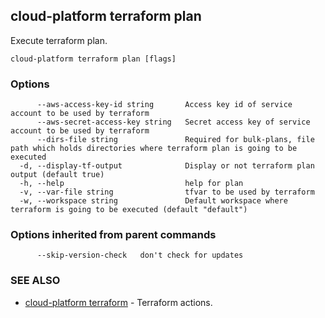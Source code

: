 ## cloud-platform terraform plan

Execute terraform plan.

```
cloud-platform terraform plan [flags]
```

### Options

```
      --aws-access-key-id string       Access key id of service account to be used by terraform
      --aws-secret-access-key string   Secret access key of service account to be used by terraform
      --dirs-file string               Required for bulk-plans, file path which holds directories where terraform plan is going to be executed
  -d, --display-tf-output              Display or not terraform plan output (default true)
  -h, --help                           help for plan
  -v, --var-file string                tfvar to be used by terraform
  -w, --workspace string               Default workspace where terraform is going to be executed (default "default")
```

### Options inherited from parent commands

```
      --skip-version-check   don't check for updates
```

### SEE ALSO

* [cloud-platform terraform](cloud-platform_terraform.md)	 - Terraform actions.

